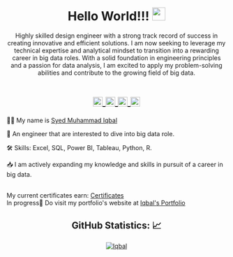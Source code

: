 <!DOCTYPE html>
<html>
<body>

<!-- Title -->
<h1 align="center">Hello World!!! 
  <img src="https://raw.githubusercontent.com/iampavangandhi/iampavangandhi/master/gifs/Hi.gif" 
       width="30px">
 </h1>

<!-- Quote -->
<p align="center">Highly skilled design engineer with a strong track record of success in creating innovative and efficient solutions. I am now seeking to leverage my technical expertise and analytical mindset to transition into a rewarding career in big data roles. With a solid foundation in engineering principles and a passion for data analysis, I am excited to apply my problem-solving abilities and contribute to the growing field of big data.</p>
  
  <!-- Social Network -->
<h1 align="center">

<a href="https://www.facebook.com/iqbal.150990" target="_blank">
  <img align="center" 
       alt="Iqbal's Facebook" 
       width="22px" 
       src="https://user-images.githubusercontent.com/130142247/236849276-98894300-0e1e-48e5-9e4c-930b166db94b.png" />
  </a>
  
<a href="https://www.instagram.com/iqbal1509/" target="_blank">
  <img align="center" 
       alt="Iqbal's Instagram" 
       width="22px" 
       src="https://user-images.githubusercontent.com/55005374/103146167-0b04ac00-470b-11eb-84fc-db4b7299e4ef.png" />
  </a>
  
<a href="https://www.linkedin.com/in/syed-muhammad-iqbal-syed-ali/" target="_blank">
  <img align="center" 
       alt="Linkdein" 
       width="22px" 
       src="https://user-images.githubusercontent.com/55005374/103146171-312a4c00-470b-11eb-8839-992580bb8206.png" />
  </a>
  
<a href="mailto:syed.iqbal5281@gmail.com">
  <img align="center" 
       alt="Gmail" 
       width="22px" 
       src="https://user-images.githubusercontent.com/55005374/103146250-0d1b3a80-470c-11eb-8ead-a92232d45d6e.png" />
  </a>
</h1>

🧑🏻 My name is [Syed Muhammad Iqbal](https://www.linkedin.com/in/syed-muhammad-iqbal-syed-ali/)

👔 An engineer that are interested to dive into big data role.

🛠 Skills: Excel, SQL, Power BI, Tableau, Python, R.

📥 I am actively expanding my knowledge and skills in pursuit of a career in big data. 

<br>My current certificates earn: [Certificates](https://github.com/iqbal159/Certificates)
<br>In progress📄 Do visit my portfolio's website at <a href="https://iqbal159.github.io" target="_blank" rel="noopener">Iqbal's Portfolio</a><br>



<!-- GitHub Stats -->
<H2 align="center"><strong>GitHub Statistics: 📈
  </strong>
</H2>
    <p align="center">
      <div align="center">
    </p>
    
<a href="https://github.com/iqbal159?tab=repositories">
  <img align="center" 
       src="https://github-readme-stats.vercel.app/api/top-langs/?username=iqbal159&layout=compact&show_icons=true&title_color=81a1c0&icon_color=79ff97&text_color=d5dbe6&bg_color=2e3440" 
       alt='Iqbal's favorite languages" />
</a>
                                                                                                                                            
<html>
<body>
